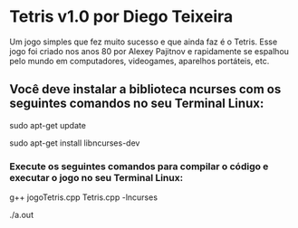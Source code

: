 # Tetris v1.0 por Diego Teixeira
Um jogo simples que fez muito sucesso e que ainda faz é o Tetris. Esse jogo foi criado nos anos 80 por Alexey Pajitnov e
rapidamente se espalhou pelo mundo em computadores, videogames, aparelhos portáteis, etc.

## Você deve instalar a biblioteca ncurses com os seguintes comandos no seu Terminal Linux:

<p>sudo apt-get update<p>
<p>sudo apt-get install libncurses-dev<p>
  
### Execute os seguintes comandos para compilar o código e executar o jogo no seu Terminal Linux:

<p>g++ jogoTetris.cpp Tetris.cpp -lncurses<p>
<p>./a.out<p>
